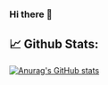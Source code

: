 ### Hi there 👋

## 📈 **Github Stats:**

<a href="https://github.com/afborda">
<!-- <img width="440" align="center" src="https://github-readme-stats.vercel.app/api?username=afborda&show_icons=true&include_all_commits=true&theme=blue-green&count_private=true">
</a>
<a href="https://github.com/afborda/github-readme-stats">
<img align="center" src="https://github-readme-stats.anuraghazra1.vercel.app/api/top-langs/?username=afborda&layout=compact&theme=blue-green" />
</a> -->

![Anurag's GitHub stats](https://github-readme-stats.vercel.app/api?username=afborda&show_icons=true&theme=radical)

</br>


<!--
**afborda/afborda** is a ✨ _special_ ✨ repository because its `README.md` (this file) appears on your GitHub profile.

Here are some ideas to get you started:

- 🔭 I’m currently working on ...
- 🌱 I’m currently learning ...
- 👯 I’m looking to collaborate on ...
- 🤔 I’m looking for help with ...
- 💬 Ask me about ...
- 📫 How to reach me: ...
- 😄 Pronouns: ...
- ⚡ Fun fact: ...
-->
